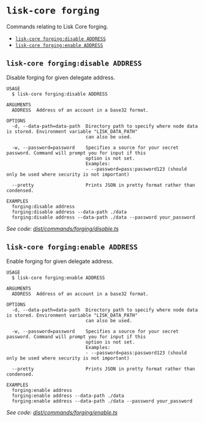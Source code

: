 # `lisk-core forging`

Commands relating to Lisk Core forging.

- [`lisk-core forging:disable ADDRESS`](#lisk-core-forgingdisable-address)
- [`lisk-core forging:enable ADDRESS`](#lisk-core-forgingenable-address)

## `lisk-core forging:disable ADDRESS`

Disable forging for given delegate address.

```
USAGE
  $ lisk-core forging:disable ADDRESS

ARGUMENTS
  ADDRESS  Address of an account in a base32 format.

OPTIONS
  -d, --data-path=data-path  Directory path to specify where node data is stored. Environment variable "LISK_DATA_PATH"
                             can also be used.

  -w, --password=password    Specifies a source for your secret password. Command will prompt you for input if this
                             option is not set.
                             Examples:
                             - --password=pass:password123 (should only be used where security is not important)

  --pretty                   Prints JSON in pretty format rather than condensed.

EXAMPLES
  forging:disable address
  forging:disable address --data-path ./data
  forging:disable address --data-path ./data --password your_password
```

_See code: [dist/commands/forging/disable.ts](https://github.com/LiskHQ/lisk-core/blob/v3.0.0-beta.2.1/dist/commands/forging/disable.ts)_

## `lisk-core forging:enable ADDRESS`

Enable forging for given delegate address.

```
USAGE
  $ lisk-core forging:enable ADDRESS

ARGUMENTS
  ADDRESS  Address of an account in a base32 format.

OPTIONS
  -d, --data-path=data-path  Directory path to specify where node data is stored. Environment variable "LISK_DATA_PATH"
                             can also be used.

  -w, --password=password    Specifies a source for your secret password. Command will prompt you for input if this
                             option is not set.
                             Examples:
                             - --password=pass:password123 (should only be used where security is not important)

  --pretty                   Prints JSON in pretty format rather than condensed.

EXAMPLES
  forging:enable address
  forging:enable address --data-path ./data
  forging:enable address --data-path ./data --password your_password
```

_See code: [dist/commands/forging/enable.ts](https://github.com/LiskHQ/lisk-core/blob/v3.0.0-beta.2.1/dist/commands/forging/enable.ts)_

